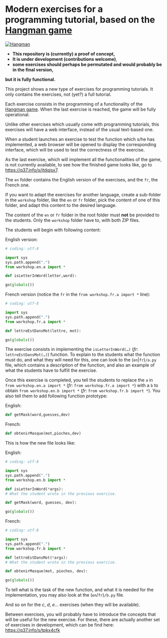 # Modern exercises for a programming tutorial, based on the [Hangman game](https://q37.info/s/gtdtk4hp)

[![Hangman](https://q37.info/s/pnmjfw39)](https://q37.info/s/jtdqjsx7)

- **This repository is (currently) a proof of concept,**
- **It is under development (contributions welcome)**,
- **some exercises should perhaps be permutated and would probably be in the final version,**

**but it is fully functional.**

This project shows a new type of exercises for programming tutorials. It only contains the exercises, not (yet?) a full tutorial.

Each exercise consists in the programming of a functionality of the [Hangman game](https://q37.info/s/gtdtk4hp). When the last exercise is reached, the game will be fully operational.

Unlike other exercises which usually come with programming tutorials, this exercises will have a web interface, instead of the usual text-based one.

When a student launches an exercise to test the function which s/he has implemented, a web browser will be opened to display the corresponding interface, which will be used to test the correctness of the exercise.

As the last exercise, which will implement all the functionalities of the game, is not currently available, to see how the finished game looks like, go to <https://q37.info/s/jtdqjsx7>.

The `en` folder contains the English version of the exercises, and the `fr`, the French one.

If you want to adapt the exercises for another language, create a sub-folder in the `workshop` folder, like the `en` or `fr` folder, pick the content of one of this folder, and adapt this content to the desired language.

The content of the `en` or `fr` folder in the root folder must **not** be provided to the students. Only the `workshop` folder have to, with both ZIP files.

The students will begin with following content:

English version:

```python
# coding: utf-8

import sys
sys.path.append(".")
from workshop.en.a import *

def isLetterInWord(letter,word):

go(globals())

```

French version (notice the `fr` in the `from workshop.fr.a import *` line):

```python
# coding: utf-8

import sys
sys.path.append(".")
from workshop.fr.a import *

def lettreEstDansMot(lettre, mot):

go(globals())
```

The exercise consists in implementing the `isLetterInWord(…)` (*fr*: `lettreEstDansMot(…)`) function. To explain to the students what the function must do, and what they will need for this, one can look to the (`en`|`fr`)`/a.py` file, which contains a description of the function, and also an example of what the students have to fulfill the exercise.

Once this exercise is completed, you tell the students to replace the `a` in `from workshop.en.a import *` (*fr*: `from workshop.fr.a import *`) with a `b` to obtain `from workshop.en.b import *` (*fr*: `from workshop.fr.b import *`). You also tell them to add following function prototype:

English:

```python
def getMask(word,guesses,dev)
```

French:

```python
def obtenirMasque(mot,pioches,dev)
```

This is how the new file looks like:

English:

```python
# coding: utf-8

import sys
sys.path.append(".")
from workshop.en.b import *

def isLetterInWord(*args):
# What the student wrote in the previous exercise.

def getMask(word, guesses, dev):

go(globals())
```

French:

```python
# coding: utf-8

import sys
sys.path.append(".")
from workshop.fr.b import *

def lettreEstDansMot(*args):
# What the student wrote in the previous exercise.

def obtenirMasque(mot, pioches, dev):

go(globals())
```

To tell what is the task of the new function, and what it is needed for the implementation, you may also look at the (`en`/`fr`)`/b.py` file.

And so on for the *c*, *d*, *e*… exercises (when they will be available).

Between exercises, you will probably have to introduce the concepts that will be useful for the new exercise. For these, there are actually another set of exercises in development, which can be find here: <https://q37.info/s/tpkx4cfk>
